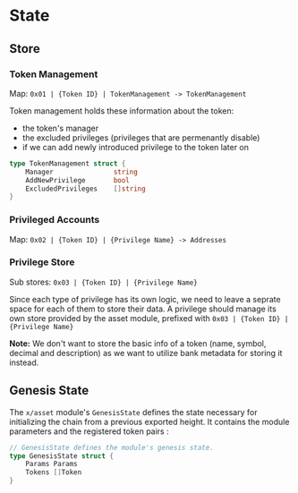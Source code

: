 <!--
order: 2
-->

# State

## Store

### Token Management

Map: `0x01 | {Token ID} | TokenManagement -> TokenManagement`

Token management holds these information about the token:

* the token's manager
* the excluded privileges (privileges that are permenantly disable)
* if we can add newly introduced privilege to the token later on

```go
type TokenManagement struct {                       
    Manager               string                         
    AddNewPrivilege       bool
    ExcludedPrivileges    []string
}
```

### Privileged Accounts

Map: `0x02 | {Token ID} | {Privilege Name} -> Addresses`

### Privilege Store

Sub stores: `0x03 | {Token ID} | {Privilege Name}`

Since each type of privilege has its own logic, we need to leave a seprate space for each of them to store their data. A privilege should manage its own store provided by the asset module, prefixed with `0x03 | {Token ID} | {Privilege Name}`

**Note:** We don't want to store the basic info of a token (name, symbol, decimal and description) as we want to utilize bank metadata for storing it instead.

## Genesis State

The `x/asset` module's `GenesisState` defines the state necessary for initializing the chain from a previous exported height. It contains the module parameters and the registered token pairs :

```go
// GenesisState defines the module's genesis state.
type GenesisState struct {
    Params Params
    Tokens []Token
}
```
